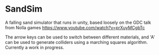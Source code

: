 # SandSim

A falling sand simulator that runs in unity, based loosely on the GDC talk from Nolla games
https://www.youtube.com/watch?v=prXuyMCgbTc

The arrow keys can be used to switch between different materials, and 'A' can be used to generate colliders using a marching squares algorithm.
Currently a work in progress.
